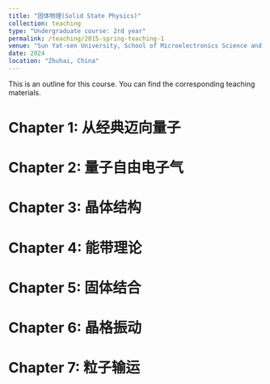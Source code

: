 ```yaml
---
title: "固体物理(Solid State Physics)"
collection: teaching
type: "Undergraduate course: 2rd year"
permalink: /teaching/2015-spring-teaching-1
venue: "Sun Yat-sen University, School of Microelectronics Science and Technology"
date: 2024
location: "Zhuhai, China"
---
```


This is an outline for this course. You can find the corresponding teaching materials.

Chapter 1: 从经典迈向量子
======

Chapter 2: 量子自由电子气
======

Chapter 3: 晶体结构
======

Chapter 4: 能带理论
======

Chapter 5: 固体结合
======

Chapter 6: 晶格振动
======

Chapter 7: 粒子输运
======
